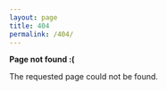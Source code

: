 ```yaml
---
layout: page
title: 404
permalink: /404/
---
```


<p>
    <strong>Page not found :(</strong>
</p>
<p>The requested page could not be found.</p>

